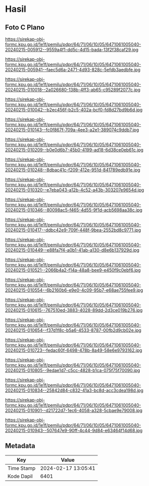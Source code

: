 # Hasil

## Foto C Plano

https://sirekap-obj-formc.kpu.go.id/1e1f/pemilu/pdpr/64/71/06/10/05/6471061005040-20240215-005912--9559a4f1-dd5c-4d15-bada-13f2f38caf29.jpg

https://sirekap-obj-formc.kpu.go.id/1e1f/pemilu/pdpr/64/71/06/10/05/6471061005040-20240215-005941--faec5d6a-2471-4d93-828c-5efdb3aedbfe.jpg

https://sirekap-obj-formc.kpu.go.id/1e1f/pemilu/pdpr/64/71/06/10/05/6471061005040-20240215-010018--2a026680-138b-4ff3-ab65-c95289f2077c.jpg

https://sirekap-obj-formc.kpu.go.id/1e1f/pemilu/pdpr/64/71/06/10/05/6471061005040-20240215-010042--b2ec456f-b2c5-402a-bcf0-fd8d27bd9b6d.jpg

https://sirekap-obj-formc.kpu.go.id/1e1f/pemilu/pdpr/64/71/06/10/05/6471061005040-20240215-010143--fc0f867f-709a-4ee3-a2e1-389074c9ddb7.jpg

https://sirekap-obj-formc.kpu.go.id/1e1f/pemilu/pdpr/64/71/06/10/05/6471061005040-20240215-010209--b0e0d6b7-45b0-4199-ad18-6d38ce0eb61c.jpg

https://sirekap-obj-formc.kpu.go.id/1e1f/pemilu/pdpr/64/71/06/10/05/6471061005040-20240215-010248--8dbac41c-f209-412e-951d-841789edb91e.jpg

https://sirekap-obj-formc.kpu.go.id/1e1f/pemilu/pdpr/64/71/06/10/05/6471061005040-20240215-010320--e7eba043-a12b-4c52-a43b-303207e9654d.jpg

https://sirekap-obj-formc.kpu.go.id/1e1f/pemilu/pdpr/64/71/06/10/05/6471061005040-20240215-010346--80098ac5-f465-4d55-9f1d-acb5698aa38c.jpg

https://sirekap-obj-formc.kpu.go.id/1e1f/pemilu/pdpr/64/71/06/10/05/6471061005040-20240215-010417--ddbc42e9-709f-448f-9bea-2552bd8c9771.jpg

https://sirekap-obj-formc.kpu.go.id/1e1f/pemilu/pdpr/64/71/06/10/05/6471061005040-20240215-010449--e88fa7f4-a0b1-41ab-a130-d8e6b137929d.jpg

https://sirekap-obj-formc.kpu.go.id/1e1f/pemilu/pdpr/64/71/06/10/05/6471061005040-20240215-010521--2066b4a2-f14a-48a8-bee9-e450f9c0ebf6.jpg

https://sirekap-obj-formc.kpu.go.id/1e1f/pemilu/pdpr/64/71/06/10/05/6471061005040-20240215-010554--6b2160b6-e9e0-4c09-95b7-e68ae755fee9.jpg

https://sirekap-obj-formc.kpu.go.id/1e1f/pemilu/pdpr/64/71/06/10/05/6471061005040-20240215-010615--767510ed-3883-4028-89dd-2d3ce019b276.jpg

https://sirekap-obj-formc.kpu.go.id/1e1f/pemilu/pdpr/64/71/06/10/05/6471061005040-20240215-010654--f37d1f8c-b5a6-4533-8787-00fb2d9cb02e.jpg

https://sirekap-obj-formc.kpu.go.id/1e1f/pemilu/pdpr/64/71/06/10/05/6471061005040-20240215-010723--fedac60f-6498-478b-8a49-58e6e9793162.jpg

https://sirekap-obj-formc.kpu.go.id/1e1f/pemilu/pdpr/64/71/06/10/05/6471061005040-20240215-010805--9edae1d7-c5cc-4828-b1ca-075f75f70090.jpg

https://sirekap-obj-formc.kpu.go.id/1e1f/pemilu/pdpr/64/71/06/10/05/6471061005040-20240215-010834--25842d84-c832-41a3-bc8d-acc3cdea198d.jpg

https://sirekap-obj-formc.kpu.go.id/1e1f/pemilu/pdpr/64/71/06/10/05/6471061005040-20240215-010901--d21722d7-1ec6-4058-a328-5cbae9e79008.jpg

https://sirekap-obj-formc.kpu.go.id/1e1f/pemilu/pdpr/64/71/06/10/05/6471061005040-20240215-010943--507647e9-90ff-4c44-9d84-e63464f14d68.jpg


## Metadata

| Key        | Value               |
| ---------- | ------------------- |
| Time Stamp | 2024-02-17 13:05:41 |
| Kode Dapil | 6401                |



